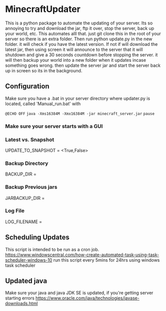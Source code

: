 # MinecraftUpdater
This is a python package to automate the updating of your server. Its so annoying to try and download the jar,
ftp it over, stop the server, back up your world, etc. This automates alll that. just git clone this in the root of
your server so there is an extra folder. Then run python update.py in the new folder. it will check if you have the
latest version. If not if will download the latest jar, then using screen it will announce to the server that it will
shutdown and give a 30 seconds countdown before stopping the server. it will then backup your world into a new folder
when it updates incase something goes wrong. then update the server jar and start the server back up in screen so its in the background.
           
## Configuration
Make sure you have a .bat in your server directory where updater.py is located, called 'Manual_run.bat' with

`@ECHO OFF`
`java -Xms16384M -Xmx16384M -jar minecraft_server.jar`
`pause`

### Make sure your server starts with a GUI

### Latest vs. Snapshot
UPDATE_TO_SNAPSHOT = <True,False>

### Backup Directory
BACKUP_DIR = <name of directory to save files>

### Backup Previous jars 
JARBACKUP_DIR = <name of directory to save files>
           
### Log File
LOG_FILENAME = <name of file to save log messages>
                
## Scheduling Updates
This script is intended to be run as a cron job.
https://www.windowscentral.com/how-create-automated-task-using-task-scheduler-windows-10
run this script every 5mins for 24hrs using windows task scheduler
           
## Updated java
Make sure your java and java JDK SE is updated, if you're getting server starting errors
https://www.oracle.com/java/technologies/javase-downloads.html
